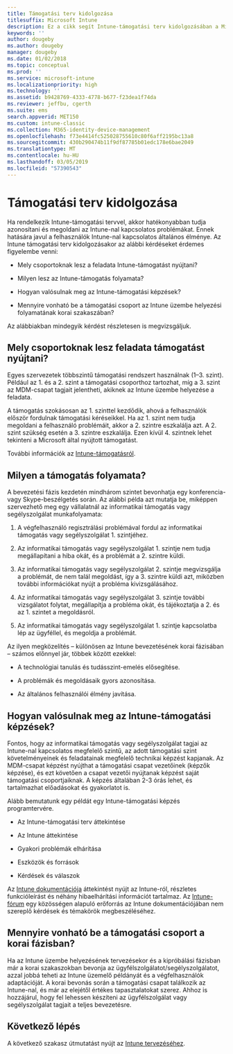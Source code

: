 ```yaml
---
title: Támogatási terv kidolgozása
titlesuffix: Microsoft Intune
description: Ez a cikk segít Intune-támogatási terv kidolgozásában a Microsoft Intune üzemelő példányához.
keywords: ''
author: dougeby
ms.author: dougeby
manager: dougeby
ms.date: 01/02/2018
ms.topic: conceptual
ms.prod: ''
ms.service: microsoft-intune
ms.localizationpriority: high
ms.technology: ''
ms.assetid: b9428769-4333-4778-b677-f23dea1f74da
ms.reviewer: jeffbu, cgerth
ms.suite: ems
search.appverid: MET150
ms.custom: intune-classic
ms.collection: M365-identity-device-management
ms.openlocfilehash: f73e4414fc525028755610c80f6aff2195bc13a8
ms.sourcegitcommit: 430b290474b11f9df87785b01edc178e6bae2049
ms.translationtype: MT
ms.contentlocale: hu-HU
ms.lasthandoff: 03/05/2019
ms.locfileid: "57390543"
---
```

# <a name="develop-a-support-plan"></a>Támogatási terv kidolgozása

Ha rendelkezik Intune-támogatási tervvel, akkor hatékonyabban tudja azonosítani és megoldani az Intune-nal kapcsolatos problémákat. Ennek hatására javul a felhasználók Intune-nal kapcsolatos általános élménye. Az Intune támogatási terv kidolgozásakor az alábbi kérdéseket érdemes figyelembe venni:

-   Mely csoportoknak lesz a feladata Intune-támogatást nyújtani?

-   Milyen lesz az Intune-támogatás folyamata?

-   Hogyan valósulnak meg az Intune-támogatási képzések?

-   Mennyire vonható be a támogatási csoport az Intune üzembe helyezési folyamatának korai szakaszában?

Az alábbiakban mindegyik kérdést részletesen is megvizsgáljuk.

## <a name="which-teams-are-responsible-for-providing-support"></a>Mely csoportoknak lesz feladata támogatást nyújtani?

Egyes szervezetek többszintű támogatási rendszert használnak (1–3. szint). Például az 1. és a 2. szint a támogatási csoporthoz tartozhat, míg a 3. szint az MDM-csapat tagjait jelentheti, akiknek az Intune üzembe helyezése a feladata.

A támogatás szokásosan az 1. szinttel kezdődik, ahová a felhasználók először fordulnak támogatási kéréseikkel. Ha az 1. szint nem tudja megoldani a felhasználó problémáit, akkor a 2. szintre eszkalálja azt. A 2. szint szükség esetén a 3. szintre eszkalálja. Ezen kívül 4. szintnek lehet tekinteni a Microsoft által nyújtott támogatást.

További információk az [Intune-támogatásról](/intune/get-support).

## <a name="what-is-the-support-process"></a>Milyen a támogatás folyamata?

A bevezetési fázis kezdetén mindhárom szintet bevonhatja egy konferencia- vagy Skype-beszélgetés során. Az alábbi példa azt mutatja be, miképpen szervezhető meg egy vállalatnál az informatikai támogatás vagy segélyszolgálat munkafolyamata:

1.  A végfelhasználó regisztrálási problémával fordul az informatikai támogatás vagy segélyszolgálat 1. szintjéhez.

2.  Az informatikai támogatás vagy segélyszolgálat 1. szintje nem tudja megállapítani a hiba okát, és a problémát a 2. szintre küldi.

3.  Az informatikai támogatás vagy segélyszolgálat 2. szintje megvizsgálja a problémát, de nem talál megoldást, így a 3. szintre küldi azt, miközben további információkat nyújt a probléma kivizsgálásához.

4.  Az informatikai támogatás vagy segélyszolgálat 3. szintje további vizsgálatot folytat, megállapítja a probléma okát, és tájékoztatja a 2. és az 1. szintet a megoldásról.

5.  Az informatikai támogatás vagy segélyszolgálat 1. szintje kapcsolatba lép az ügyféllel, és megoldja a problémát.

Az ilyen megközelítés – különösen az Intune bevezetésének korai fázisában – számos előnnyel jár, többek között ezekkel:

-   A technológiai tanulás és tudásszint-emelés elősegítése.

-   A problémák és megoldásaik gyors azonosítása.

-   Az általános felhasználói élmény javítása.

## <a name="how-you-plan-to-provide-intune-support-training"></a>Hogyan valósulnak meg az Intune-támogatási képzések?

Fontos, hogy az informatikai támogatás vagy segélyszolgálat tagjai az Intune-nal kapcsolatos megfelelő szintű, az adott támogatási szint követelményeinek és feladatainak megfelelő technikai képzést kapjanak. Az MDM-csapat képzést nyújthat a támogatási csapat vezetőinek (képzők képzése), és ezt követően a csapat vezetői nyújtanak képzést saját támogatási csoportjaiknak. A képzés általában 2-3 órás lehet, és tartalmazhat előadásokat és gyakorlatot is.

Alább bemutatunk egy példát egy Intune-támogatási képzés programtervére.

-   Az Intune-támogatási terv áttekintése

-   Az Intune áttekintése

-   Gyakori problémák elhárítása

-   Eszközök és források

-   Kérdések és válaszok

Az [Intune dokumentációja](https://docs.microsoft.com/intune/) áttekintést nyújt az Intune-ról, részletes funkcióleírást és néhány hibaelhárítási információt tartalmaz. Az [Intune-fórum](https://social.technet.microsoft.com/Forums/home) egy közösségen alapuló erőforrás az Intune dokumentációjában nem szereplő kérdések és témakörök megbeszéléséhez.

## <a name="what-opportunities-are-there-to-involve-the-support-team-earlier"></a>Mennyire vonható be a támogatási csoport a korai fázisban?

Ha az Intune üzembe helyezésének tervezésekor és a kipróbálási fázisban már a korai szakaszokban bevonja az ügyfélszolgálatot/segélyszolgálatot, azzal jobbá teheti az Intune üzemelő példányát és a végfelhasználók adaptációját. A korai bevonás során a támogatási csapat találkozik az Intune-nal, és már az elejétől értékes tapasztalatokat szerez. Ahhoz is hozzájárul, hogy fel lehessen készíteni az ügyfélszolgálat vagy segélyszolgálat tagjait a teljes bevezetésre.

## <a name="next-step"></a>Következő lépés

A következő szakasz útmutatást nyújt az [Intune tervezéséhez](planning-guide-design.md).
